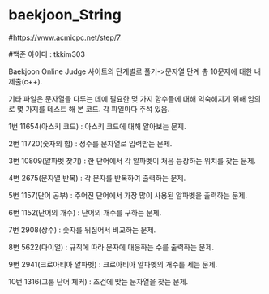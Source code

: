 # baekjoon_String
#https://www.acmicpc.net/step/7

#백준 아이디 : tkkim303

Baekjoon Online Judge 사이트의 단계별로 풀기->문자열 단계 총 10문제에 대한 내 제출(c++).

기타 파일은 문자열을 다루는 데에 필요한 몇 가지 함수들에 대해 익숙해지기 위해 임의로 몇 가지를 테스트 해 본 코드.
각 파일마다 주석 있음.

1번 11654(아스키 코드) : 아스키 코드에 대해 알아보는 문제.

2번 11720(숫자의 합) : 정수를 문자열로 입력받는 문제.

3번 10809(알파벳 찾기) : 한 단어에서 각 알파벳이 처음 등장하는 위치를 찾는 문제.

4번 2675(문자열 반복) : 각 문자를 반복하여 출력하는 문제.

5번 1157(단어 공부) : 주어진 단어에서 가장 많이 사용된 알파벳을 출력하는 문제.

6번 1152(단어의 개수) : 단어의 개수를 구하는 문제.

7번 2908(상수) : 숫자를 뒤집어서 비교하는 문제.

8번 5622(다이얼) : 규칙에 따라 문자에 대응하는 수를 출력하는 문제.

9번 2941(크로아티아 알파벳) : 크로아티아 알파벳의 개수를 세는 문제.

10번 1316(그룹 단어 체커) : 조건에 맞는 문자열을 찾는 문제.
